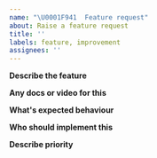 ```yaml
---
name: "\U0001F941  Feature request"
about: Raise a feature request
title: ''
labels: feature, improvement
assignees: ''
---
```


**Describe the feature**


**Any docs or video for this**

**What's expected behaviour**

**Who should implement this**

**Describe priority**


